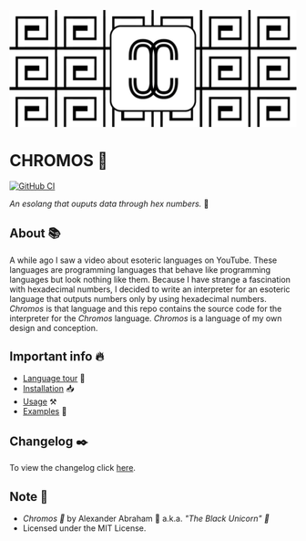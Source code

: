 <p align="center">
 <img src="assets/banner.png"/>
</p>

# CHROMOS :rainbow:

[![GitHub CI](https://github.com/iamtheblackunicorn/Chromos/actions/workflows/dart.yml/badge.svg)](https://github.com/iamtheblackunicorn/Chromos/actions)

*An esolang that ouputs data through hex numbers.* :rainbow:

## About :books:

A while ago I saw a video about esoteric languages on YouTube.
These languages are programming languages that behave like programming languages
but look nothing like them. Because I have strange a fascination with hexadecimal numbers, I decided to write an interpreter for an esoteric language that outputs numbers
only by using hexadecimal numbers. *Chromos* is that language and this repo contains the
source code for the interpreter for the *Chromos* language. *Chromos* is a language of
my own design and conception.

## Important info :fire:

- [Language tour](info/LANGUAGE.markdown) :book:
- [Installation](info/INSTALLATION.markdown) :inbox_tray:
- [Usage](info/USAGE.markdown) :hammer_and_pick:
- [Examples](info/EXAMPLES.markdown) :honey_pot:

## Changelog :black_nib:

To view the changelog click [here](./CHANGELOG.md).

## Note :scroll:

- *Chromos :rainbow:* by Alexander Abraham :black_heart: a.k.a. *"The Black Unicorn" :unicorn:*
- Licensed under the MIT License.

